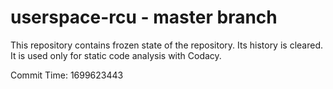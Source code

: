 # userspace-rcu - master branch

This repository contains frozen state of the repository.
Its history is cleared. It is used only for static code
analysis with Codacy.

Commit Time: 1699623443